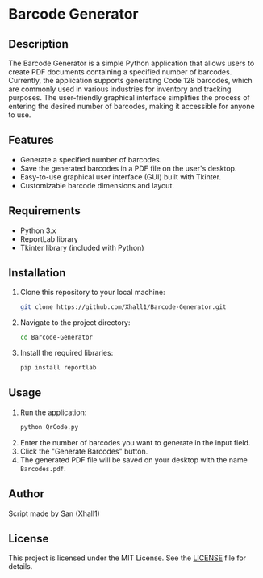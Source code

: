 # Barcode Generator

## Description
The Barcode Generator is a simple Python application that allows users to create PDF documents containing a specified number of barcodes. Currently, the application supports generating Code 128 barcodes, which are commonly used in various industries for inventory and tracking purposes. The user-friendly graphical interface simplifies the process of entering the desired number of barcodes, making it accessible for anyone to use.

## Features
- Generate a specified number of barcodes.
- Save the generated barcodes in a PDF file on the user's desktop.
- Easy-to-use graphical user interface (GUI) built with Tkinter.
- Customizable barcode dimensions and layout.

## Requirements
- Python 3.x
- ReportLab library
- Tkinter library (included with Python)

## Installation
1. Clone this repository to your local machine:
   ```bash
   git clone https://github.com/Xhall1/Barcode-Generator.git
   ```
2. Navigate to the project directory:
   ```bash
   cd Barcode-Generator
   ```
3. Install the required libraries:
   ```bash
   pip install reportlab
   ```

## Usage
1. Run the application:
   ```bash
   python QrCode.py
   ```
2. Enter the number of barcodes you want to generate in the input field.
3. Click the "Generate Barcodes" button.
4. The generated PDF file will be saved on your desktop with the name `Barcodes.pdf`.

## Author
Script made by San (Xhall1)

## License
This project is licensed under the MIT License. See the [LICENSE](LICENSE) file for details.

